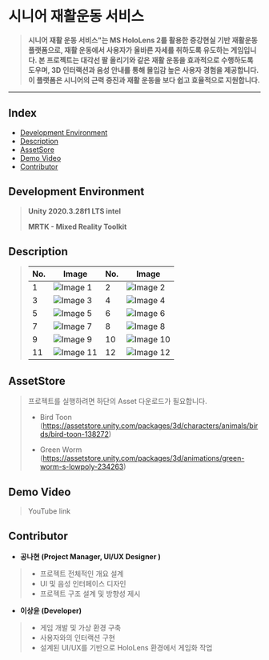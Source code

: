 # 시니어 재활운동 서비스

> **시니어 재활 운동 서비스"는 MS HoloLens 2를 활용한 증강현실 기반 재활운동 플랫폼으로, 재활 운동에서 사용자가 올바른 자세를 취하도록 유도하는 게임입니다. 본 프로젝트는 대각선 팔 올리기와 같은 재활 운동을 효과적으로 수행하도록 도우며, 3D 인터랙션과 음성 안내를 통해 몰입감 높은 사용자 경험을 제공합니다. 이 플랫폼은 시니어의 근력 증진과 재활 운동을 보다 쉽고 효율적으로 지원합니다.**
---
## Index
  - [Development Environment](#Development-Environment)
  - [Description](#Description)
  - [AssetSore](#AssetStore)
  - [Demo Video](#Demo-Video)
  - [Contributor](#Contributor)

## Development Environment

> **Unity 2020.3.28f1 LTS intel**
> 
> **MRTK - Mixed Reality Toolkit**

## Description

> | No. | Image | No. | Image |
> |------|--------|------|--------|
> | 1    | ![Image 1](https://i.imgur.com/aH1TNYW.jpg) | 2    | ![Image 2](https://i.imgur.com/eLxJdNL.jpg) |
> | 3    | ![Image 3](https://i.imgur.com/PiEnM2c.jpg) | 4    | ![Image 4](https://i.imgur.com/kurFwOt.jpg) |
> | 5    | ![Image 5](https://i.imgur.com/6NJAOX8.jpg) | 6    | ![Image 6](https://i.imgur.com/ezqsNXK.jpg) |
> | 7    | ![Image 7](https://i.imgur.com/f20I0kk.jpg) | 8    | ![Image 8](https://i.imgur.com/HAR9q9t.jpg) |
> | 9    | ![Image 9](https://i.imgur.com/8kpibu0.jpg) | 10   | ![Image 10](https://i.imgur.com/szKVes3.jpg)|
> | 11   | ![Image 11](https://i.imgur.com/9DZuniE.jpg)| 12   | ![Image 12](https://i.imgur.com/ZHR4O58.jpg)|

## AssetStore

> 프로젝트를 실행하려면 하단의 Asset 다운로드가 필요합니다.
> - Bird Toon
>   (https://assetstore.unity.com/packages/3d/characters/animals/birds/bird-toon-138272)
> 
> - Green Worm
>   (https://assetstore.unity.com/packages/3d/animations/green-worm-s-lowpoly-234263)

## Demo Video

> YouTube link
> 

## Contributor
- **공나현 (Project Manager, UI/UX Designer  )**  
>  - 프로젝트 전체적인 개요 설계  
>  - UI 및 음성 인터페이스 디자인  
>  - 프로젝트 구조 설계 및 방향성 제시  

- **이상윤 (Developer)**  
>  - 게임 개발 및 가상 환경 구축  
>  - 사용자와의 인터랙션 구현  
>  - 설계된 UI/UX를 기반으로 HoloLens 환경에서 게임화 작업
